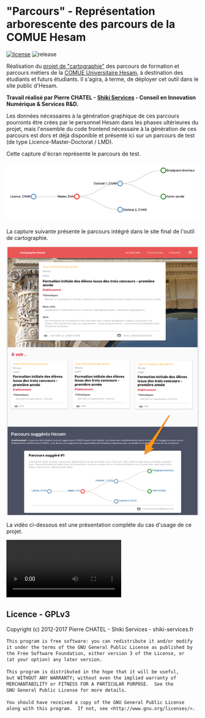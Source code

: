 # "Parcours" - Représentation arborescente des parcours de la COMUE Hesam

[![license](https://img.shields.io/badge/licence-GPL-blue.svg)](https://github.com/chatelp/Senbazuru/blob/master/LICENSE_GPLv3)
![release](https://img.shields.io/badge/release-v2.0.0-lightgrey.svg)

Réalisation du [projet de "cartographie"](http://visam.interlivre.fr/) des parcours de formation et parcours métiers de la [COMUE Universitaire Hesam](http://www.hesam.eu/), à destination des étudiants et futurs étudiants. Il s'agira, à terme, de déployer cet outil dans le site public d'Hesam.

**Travail réalisé par Pierre CHATEL - [Shiki Services](http://shiki-services.fr/) - Conseil en Innovation Numérique & Services R&D.**

Les données nécessaires à la génération graphique de ces parcours pourronts être crées par le personnel Hesam dans les phases ultérieures du projet, mais l'ensemble du code frontend nécessaire à la génération de ces parcours est dors et déjà disponible et présenté ici sur un parcours de test (de type Licence-Master-Doctorat / LMD).

Cette capture d'écran représente le parcours de test.

![Screenshot1](https://github.com/chatelp/parcours/blob/master/readme/parcours-de-test.png?raw=true)

La capture suivante présente le parcours intégré dans le site final de l'outil de cartographie.

![Screenshot1](https://github.com/chatelp/parcours/blob/master/readme/wireframe-visam-pierre_sketch.png?raw=true)

La vidéo ci-dessous est une présentation compléte du cas d'usage de ce projet.

![Screenshot1](https://github.com/chatelp/parcours/blob/master/readme/visam.mp4?raw=true)

## Licence - GPLv3

Copyright (c) 2012-2017 Pierre CHATEL - Shiki Services - shiki-services.fr

    This program is free software: you can redistribute it and/or modify
    it under the terms of the GNU General Public License as published by
    the Free Software Foundation, either version 3 of the License, or
    (at your option) any later version.

    This program is distributed in the hope that it will be useful,
    but WITHOUT ANY WARRANTY; without even the implied warranty of
    MERCHANTABILITY or FITNESS FOR A PARTICULAR PURPOSE.  See the
    GNU General Public License for more details.

    You should have received a copy of the GNU General Public License
    along with this program.  If not, see <http://www.gnu.org/licenses/>.
